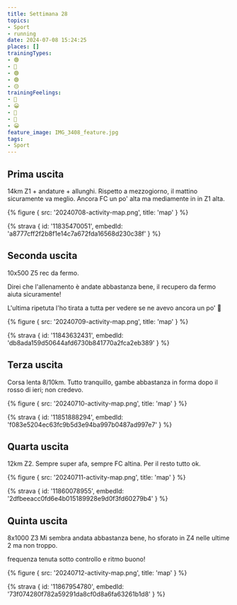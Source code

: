 ```yaml
---
title: Settimana 28
topics:
- Sport
- running
date: 2024-07-08 15:24:25
places: []
trainingTypes:
- 🟢
- 🔴
- 🟢
- 🟢
- 🟡
trainingFeelings:
- 🙁
- 😀
- 🙂
- 🙂
- 😀
feature_image: IMG_3408_feature.jpg
tags:
- Sport
---
```


<!--more-->


## Prima uscita
14km Z1 + andature + allunghi.
Rispetto a mezzogiorno, il mattino sicuramente va meglio. Ancora FC un po' alta ma mediamente in in Z1 alta.

{% figure { src: '20240708-activity-map.png', title: 'map' } %}

{% strava { id: '11835470051', embedId: 'a8777cff2f2b8f1e14c7a672fda16568d230c38f' } %}

## Seconda uscita
10x500 Z5 rec da fermo.

Direi che l'allenamento è andate abbastanza bene, il recupero da fermo aiuta sicuramente!

L'ultima ripetuta l'ho tirata a tutta per vedere se ne avevo ancora un po' 😬

{% figure { src: '20240709-activity-map.png', title: 'map' } %}

{% strava { id: '11843632431', embedId: 'db8ada159d50644afd6730b841770a2fca2eb389' } %}

## Terza uscita
Corsa lenta 8/10km.
Tutto tranquillo, gambe abbastanza in forma dopo il rosso di ieri; non credevo.

{% figure { src: '20240710-activity-map.png', title: 'map' } %}

{% strava { id: '11851888294', embedId: 'f083e5204ec63fc9b5d3e94ba997b0487ad997e7' } %}

## Quarta uscita
12km Z2. Sempre super afa, sempre FC altina. Per il resto tutto ok.

{% figure { src: '20240711-activity-map.png', title: 'map' } %}

{% strava { id: '11860078955', embedId: '2dfbeeacc0fd6e4b015189928e9d0f3fd60279b4' } %}

## Quinta uscita
8x1000 Z3
Mi sembra andata abbastanza bene, ho sforato in Z4 nelle ultime 2 ma non troppo.

frequenza tenuta sotto controllo e ritmo buono!

{% figure { src: '20240712-activity-map.png', title: 'map' } %}

{% strava { id: '11867954780', embedId: '73f074280f782a59291da8cf0d8a6fa63261b1d8' } %}
